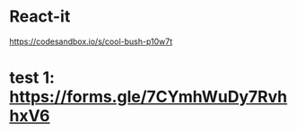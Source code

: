 # React-it
https://codesandbox.io/s/cool-bush-p10w7t

# test 1: https://forms.gle/7CYmhWuDy7RvhhxV6
